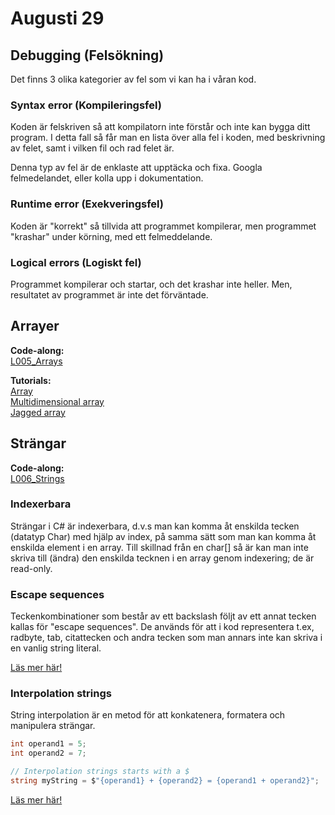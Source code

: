 # Augusti 29

## Debugging (Felsökning)

Det finns 3 olika kategorier av fel som vi kan ha i våran kod.

### Syntax error (Kompileringsfel)
Koden är felskriven så att kompilatorn inte förstår och inte kan bygga ditt program. I detta fall så får man en lista över alla fel i koden, med beskrivning av felet, samt i vilken fil och rad felet är. 

Denna typ av fel är de enklaste att upptäcka och fixa. Googla felmedelandet, eller kolla upp i dokumentation.

### Runtime error (Exekveringsfel)
Koden är "korrekt" så tillvida att programmet kompilerar, men programmet "krashar" under körning, med ett felmeddelande.

### Logical errors (Logiskt fel)
Programmet kompilerar och startar, och det krashar inte heller. Men, resultatet av programmet är inte det förväntade.

## Arrayer

**Code-along:**  
[L005_Arrays](https://github.com/everyloop/NET24-Csharp/blob/master/Code-alongs/L005_Arrays/Program.cs)

**Tutorials:**  
[Array](https://www.tutorialsteacher.com/csharp/array-csharp)  
[Multidimensional array](https://www.tutorialsteacher.com/csharp/csharp-multi-dimensional-array)  
[Jagged array](https://www.tutorialsteacher.com/csharp/csharp-jagged-array)  

## Strängar
**Code-along:**  
[L006_Strings](https://github.com/everyloop/NET24-Csharp/blob/master/Code-alongs/L006_Strings/Program.cs)

### Indexerbara
Strängar i C# är indexerbara, d.v.s man kan komma åt enskilda tecken (datatyp Char) med hjälp av index, på samma sätt som man kan komma åt enskilda element i en array. Till skillnad från en char[] så är kan man inte skriva till (ändra) den enskilda tecknen i en array genom indexering; de är read-only.

### Escape sequences

Teckenkombinationer som består av ett backslash följt av ett annat tecken kallas för "escape sequences". De används för att i kod representera t.ex, radbyte, tab, citattecken och andra tecken som man annars inte kan skriva i en vanlig string literal.

[Läs mer här!](https://learn.microsoft.com/en-us/cpp/c-language/escape-sequences?view=msvc-170)

### Interpolation strings

String interpolation är en metod för att konkatenera, formatera och manipulera strängar.

``` cs
int operand1 = 5;
int operand2 = 7;

// Interpolation strings starts with a $
string myString = $"{operand1} + {operand2} = {operand1 + operand2}";
```
[Läs mer här!](https://www.c-sharpcorner.com/article/understanding-string-interpolation-in-c-sharp/)
